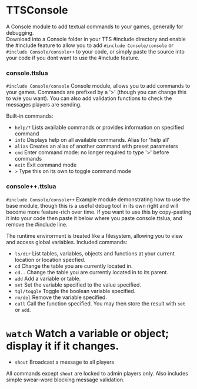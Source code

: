 # TTSConsole

A Console module to add textual commands to your games, generally for debugging.  
Download into a Console folder in your TTS #include directory and enable the #include feature to
allow you to add ```#include Console/console``` or ```#include Console/console++``` to your code,
or simply paste the source into your code if you dont want to use the #include feature.

### console.ttslua
```#include Console/console```
Console module, allows you to add commands to your games.  Commands are prefixed by a '>' (though
you can change this to w/e you want).  You can also add validation functions to check the messages
players are sending.  

Built-in commands:
* ```help/?```  Lists available commands or provides information on specified command
* ```info```    Displays help on all available commands.  Alias for 'help all'
* ```alias```   Creates an alias of another command with preset parameters
* ```cmd```     Enter command mode: no longer required to type '>' before commands
* ```exit```    Exit command mode
* ```>```       Type this on its own to toggle command mode

### console++.ttslua
```#include Console/console++```
Example module demonstrating how to use the base module, though this is a useful debug tool in its own
right and will become more feature-rich over time.  If you want to use this by copy-pasting it into your
code then paste it below where you paste console.ttslua, and remove the #include line.

The runtime envirorment is treated like a filesystem, allowing you to view and access global variables.
Included commands:
* ```ls/dir```      List tables, variables, objects and functions at your current location or location specfied.
* ```cd```          Change the table you are currently located in.  
* ```cd..```        Change the table you are currently located in to its parent.
* ```add```         Add a variable or table.
* ```set```         Set the variable specified to the value specified.
* ```tgl/toggle```  Toggle the boolean variable specified.
* ```rm/del```      Remove the variable specified.
* ```call```        Call the function specified.  You may then store the result with ```set``` or ```add```.
# ```watch```       Watch a variable or object; display it if it changes.
* ```shout```       Broadcast a message to all players

All commands except ```shout``` are locked to admin players only.
Also includes simple swear-word blocking message validation.
